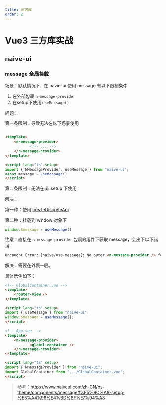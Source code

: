 ```yaml
---
title: 三方库
order: 2
---
```


# Vue3 三方库实战

## naive-ui

### message 全局挂载

场景：默认情况下，在 navie-ui 使用 message 有以下限制条件

1. 在外部包裹 `n-message-provider`
2. 在setup下使用 `useMessage()`

问题：

第一条限制：导致无法在以下场景使用

```html

<template>
    <n-message-provider>
           <!-- ... -->
    </n-message-provider>
</template>

<script lang="ts" setup>
import { NMessageProvider, useMessage } from "naive-ui";
const message = useMessage()
</script>
```

第二条限制：无法在 非 setup 下使用

解决：

第一种：使用 [createDiscreteApi](https://www.naiveui.com/zh-CN/os-theme/components/discrete)

第二种：挂载到 window 对象下

```js
window.$message = useMessage()
```

注意：直接在 `n-message-provider` 包裹的组件下获取 message，会出下以下错误

```html
Uncaught Error: [naive/use-message]: No outer <n-message-provider /> founded. See prerequisite in https://www.naiveui.com/en-US/os-theme/components/message for more details. If you want to use `useMessage` outside setup, please check https://www.naiveui.com/zh-CN/os-theme/components/message#Q-&-A.
```

解决：需要在外裹一层。

具体示例如下：

```html
<!-- GlobalContainer.vue -->
<template>
    <router-view />
</template>

<script lang="ts" setup>
import { useMessage } from "naive-ui";
window.$message = useMessage();
</script>

```

```html
<!-- App.vue -->
<template>
    <n-message-provider>
           <global-container />
    </n-message-provider>
</template>

<script lang="ts" setup>
import { NMessageProvider } from "naive-ui";
import GlobalContainer from ".../GlobalContainer.vue";
</script>
```

> 参考：https://www.naiveui.com/zh-CN/os-theme/components/message#%E5%9C%A8-setup-%E5%A4%96%E4%BD%BF%E7%94%A8

